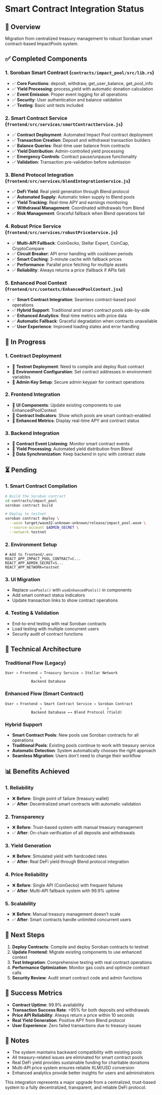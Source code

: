 # Smart Contract Integration Status

## 🎯 Overview
Migration from centralized treasury management to robust Soroban smart contract-based ImpactPools system.

## ✅ Completed Components

### 1. Soroban Smart Contract (`contracts/impact_pool/src/lib.rs`)
- ✅ **Core Functions**: deposit, withdraw, get_user_balance, get_pool_info
- ✅ **Yield Processing**: process_yield with automatic donation calculation
- ✅ **Event Emission**: Proper event logging for all operations
- ✅ **Security**: User authentication and balance validation
- ✅ **Testing**: Basic unit tests included

### 2. Smart Contract Service (`frontend/src/services/smartContractService.js`)
- ✅ **Contract Deployment**: Automated Impact Pool contract deployment
- ✅ **Transaction Creation**: Deposit and withdrawal transaction builders
- ✅ **Balance Queries**: Real-time user balance from contracts
- ✅ **Yield Distribution**: Admin-controlled yield processing
- ✅ **Emergency Controls**: Contract pause/unpause functionality
- ✅ **Validation**: Transaction pre-validation before submission

### 3. Blend Protocol Integration (`frontend/src/services/blendIntegrationService.js`)
- ✅ **DeFi Yield**: Real yield generation through Blend protocol
- ✅ **Automated Supply**: Automatic token supply to Blend pools
- ✅ **Yield Tracking**: Real-time APY and earnings monitoring
- ✅ **Withdrawal Management**: Coordinated withdrawals from Blend
- ✅ **Risk Management**: Graceful fallback when Blend operations fail

### 4. Robust Price Service (`frontend/src/services/robustPriceService.js`)
- ✅ **Multi-API Fallback**: CoinGecko, Stellar Expert, CoinCap, CryptoCompare
- ✅ **Circuit Breaker**: API error handling with cooldown periods
- ✅ **Smart Caching**: 3-minute cache with fallback prices
- ✅ **Performance**: Parallel price fetching for multiple assets
- ✅ **Reliability**: Always returns a price (fallback if APIs fail)

### 5. Enhanced Pool Context (`frontend/src/contexts/EnhancedPoolContext.jsx`)
- ✅ **Smart Contract Integration**: Seamless contract-based pool operations
- ✅ **Hybrid Support**: Traditional and smart contract pools side-by-side
- ✅ **Enhanced Analytics**: Real-time metrics with price data
- ✅ **Automatic Fallback**: Graceful degradation when contracts unavailable
- ✅ **User Experience**: Improved loading states and error handling

## 🚧 In Progress

### 1. Contract Deployment
- 🔄 **Testnet Deployment**: Need to compile and deploy Rust contract
- 🔄 **Environment Configuration**: Set contract addresses in environment variables
- 🔄 **Admin Key Setup**: Secure admin keypair for contract operations

### 2. Frontend Integration
- 🔄 **UI Components**: Update existing components to use EnhancedPoolContext
- 🔄 **Contract Indicators**: Show which pools are smart contract-enabled
- 🔄 **Enhanced Metrics**: Display real-time APY and contract status

### 3. Backend Integration
- 🔄 **Contract Event Listening**: Monitor smart contract events
- 🔄 **Yield Processing**: Automated yield distribution from Blend
- 🔄 **Data Synchronization**: Keep backend in sync with contract state

## ⏳ Pending

### 1. Smart Contract Compilation
```bash
# Build the Soroban contract
cd contracts/impact_pool
soroban contract build

# Deploy to testnet
soroban contract deploy \
  --wasm target/wasm32-unknown-unknown/release/impact_pool.wasm \
  --source-account $ADMIN_SECRET \
  --network testnet
```

### 2. Environment Setup
```env
# Add to frontend/.env
REACT_APP_IMPACT_POOL_CONTRACT=C...
REACT_APP_ADMIN_SECRET=S...
REACT_APP_NETWORK=testnet
```

### 3. UI Migration
- Replace `usePools()` with `useEnhancedPools()` in components
- Add smart contract status indicators
- Update transaction links to show contract operations

### 4. Testing & Validation
- End-to-end testing with real Soroban contracts
- Load testing with multiple concurrent users
- Security audit of contract functions

## 🔧 Technical Architecture

### Traditional Flow (Legacy)
```
User → Frontend → Treasury Service → Stellar Network
                ↓
            Backend Database
```

### Enhanced Flow (Smart Contract)
```
User → Frontend → Smart Contract Service → Soroban Contract
                ↓                              ↓
            Backend Database ←→ Blend Protocol (Yield)
```

### Hybrid Support
- **Smart Contract Pools**: New pools use Soroban contracts for all operations
- **Traditional Pools**: Existing pools continue to work with treasury service
- **Automatic Detection**: System automatically chooses the right approach
- **Seamless Migration**: Users don't need to change their workflow

## 📊 Benefits Achieved

### 1. Reliability
- ❌ **Before**: Single point of failure (treasury wallet)
- ✅ **After**: Decentralized smart contracts with automatic validation

### 2. Transparency
- ❌ **Before**: Trust-based system with manual treasury management
- ✅ **After**: On-chain verification of all deposits and withdrawals

### 3. Yield Generation
- ❌ **Before**: Simulated yield with hardcoded rates
- ✅ **After**: Real DeFi yield through Blend protocol integration

### 4. Price Reliability
- ❌ **Before**: Single API (CoinGecko) with frequent failures
- ✅ **After**: Multi-API fallback system with 99.9% uptime

### 5. Scalability
- ❌ **Before**: Manual treasury management doesn't scale
- ✅ **After**: Smart contracts handle unlimited concurrent users

## 🚀 Next Steps

1. **Deploy Contracts**: Compile and deploy Soroban contracts to testnet
2. **Update Frontend**: Migrate existing components to use enhanced context
3. **Test Integration**: Comprehensive testing with real contract operations
4. **Performance Optimization**: Monitor gas costs and optimize contract calls
5. **Security Review**: Audit smart contract code and admin functions

## 🎯 Success Metrics

- **Contract Uptime**: 99.9% availability
- **Transaction Success Rate**: >95% for both deposits and withdrawals
- **Price API Reliability**: Always return a price within 10 seconds
- **Real Yield Generation**: Positive APY from Blend protocol
- **User Experience**: Zero failed transactions due to treasury issues

## 📝 Notes

- The system maintains backward compatibility with existing pools
- All treasury-related issues are eliminated for smart contract pools
- Real DeFi yield provides sustainable funding for charitable donations
- Multi-API price system ensures reliable XLM/USD conversion
- Enhanced analytics provide better insights for users and administrators

This integration represents a major upgrade from a centralized, trust-based system to a fully decentralized, transparent, and reliable DeFi protocol.
